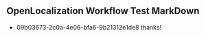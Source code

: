 ## OpenLocalization Workflow Test MarkDown
* 09b03673-2c0a-4e06-bfa6-9b21312e1de8 thanks!

<!--HONumber=Nov16_HO2-->


